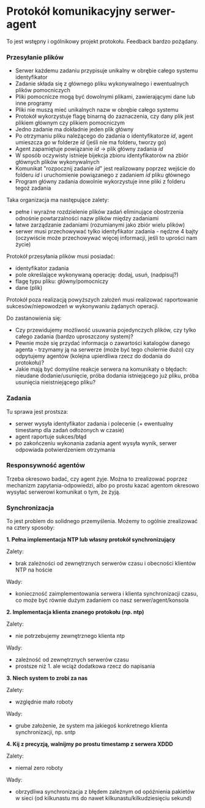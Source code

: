 # Protokół komunikacyjny serwer-agent

To jest wstępny i ogólnikowy projekt protokołu. Feedback bardzo pożądany.

### Przesyłanie plików

 - Serwer każdemu zadaniu przypisuje unikalny w obrębie całego systemu identyfikator
 - Zadanie składa się z głównego pliku wykonywalnego i ewentualnych plików pomocniczych
 - Pliki pomocnicze mogą być dowolnymi plikami, zawierającymi dane lub inne programy
 - Pliki nie muszą mieć unikalnych nazw w obrębie całego systemu
 - Protokół wykorzystuje flagę binarną do zaznaczenia, czy dany plik jest plikiem głównym czy plikiem pomocniczym
 - Jedno zadanie ma dokładnie jeden plik główny
 - Po otrzymaniu pliku należącego do zadania o identyfikatorze *id*, agent umieszcza go w folderze *id* (jeśli nie ma folderu, tworzy go)
 - Agent zapamiętuje powiązanie *id* -> plik główny zadania *id*
 - W sposób oczywisty istnieje bijekcja zbioru identyfikatorów na zbiór głównych plików wykonywalnych
 - Komunikat "rozpocznij zadanie *id*" jest realizowany poprzez wejście do folderu *id* i uruchomienie powiązanego z zadaniem *id* pliku głównego
 - Program główny zadania dowolnie wykorzystuje inne pliki z folderu tegoż zadania

Taka organizacja ma następujące zalety:
 - pełne i wyraźne rozdzielenie plików zadań eliminujące obostrzenia odnośnie powtarzalności nazw plików między zadaniami
 - łatwe zarządzanie zadaniami (rozumianymi jako zbiór wielu plików)
 - serwer musi przechowywać tylko identyfikator zadania - nędzne 4 bajty (oczywiście może przechowywać więcej informacji, jeśli to uprości nam życie)

Protokół przesyłania plików musi posiadać:
 - identyfikator zadania
 - pole określające wykonywaną operację: dodaj, usuń, (nadpisuj?)
 - flagę typu pliku: główny/pomocniczy
 - dane (plik)

Protokół poza realizacją powyższych założeń musi realizować raportowanie sukcesów/niepowodzeń w wykonywaniu żądanych operacji.

Do zastanowienia się:
 - Czy przewidujemy możliwość usuwania pojedynczych plików, czy tylko całego zadania (bardzo uproszczony system)?
 - Pewnie może się przydać informacja o zawartości katalogów danego agenta - trzymamy ją na serwerze (może być tego cholernie dużo) czy odpytujemy agentów (kolejna upierdliwa rzecz do dodania do protokołu)?
 - Jakie mają być domyślne reakcje serwera na komunikaty o błędach: nieudane dodanie/usunięcie, próba dodania istniejącego już pliku, próba usunięcia nieistniejącego pliku?

### Zadania

Tu sprawa jest prostsza: 
 - serwer wysyła identyfikator zadania i polecenie (+ ewentualny timestamp dla zadań odłożonych w czasie)
 - agent raportuje sukces/błąd
 - po zakończeniu wykonania zadania agent wysyła wynik, serwer odpowiada potwierdzeniem otrzymania

### Responsywność agentów

Trzeba okresowo badać, czy agent żyje. Można to zrealizować poprzez mechanizm zapytania-odpowiedzi, albo po prostu kazać agentom okresowo wysyłać serwerowi komunikat o tym, że żyją.

### Synchronizacja

To jest problem do solidnego przemyślenia. Możemy to ogólnie zrealizować na cztery sposoby:

**1. Pełna implementacja NTP lub własny protokół synchronizujący**

Zalety:
 - brak zależności od zewnętrznych serwerów czasu i obecności klientów NTP na hoście

Wady:
 - konieczność zaimplementowania serwera i klienta synchronizacji czasu, co może być równie dużym zadaniem co nasz serwer/agent/konsola

**2. Implementacja klienta znanego protokołu (np. ntp)**

Zalety:
 - nie potrzebujemy zewnętrznego klienta ntp

Wady:
 - zależność od zewnętrznych serwerów czasu
 - prostsze niż 1. ale wciąż dodatkowa rzecz do napisania

**3. Niech system to zrobi za nas**

Zalety:
 - względnie mało roboty

Wady:
 - grube założenie, że system ma jakiegoś konkretnego klienta synchronizacji, np. sntp

**4. Kij z precyzją, walnijmy po prostu timestamp z serwera XDDD**

Zalety:
 - niemal zero roboty

Wady:
 - obrzydliwa synchronizacja z błędem zależnym od opóźnienia pakietów w sieci (od kilkunastu ms do nawet kilkunastu/kilkudziesięciu sekund)

